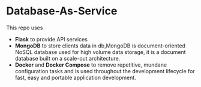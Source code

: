 # Database-As-Service
This repo uses 
  - **Flask** to provide API services
  - **MongoDB** to store clients data in db,MongoDB is document-oriented NoSQL database used for high volume data storage, it is a document database built on a scale-out architecture.
  - **Docker** and **Docker Compose** to remove repetitive, mundane configuration tasks and is used throughout the development lifecycle for fast, easy and portable application development.
 
 
 
